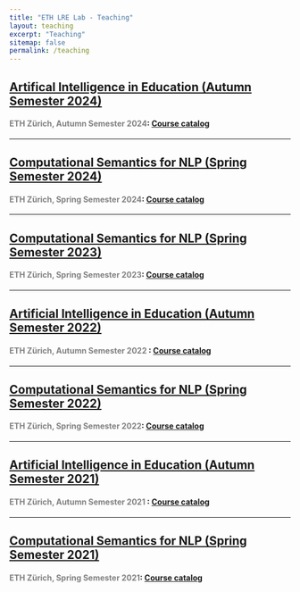 ```yaml
---
title: "ETH LRE Lab - Teaching"
layout: teaching
excerpt: "Teaching"
sitemap: false
permalink: /teaching
---
```


## [Artifical Intelligence in Education (Autumn Semester 2024)]({{site.url}}{{site.baseurl}}/teaching_aie24)
#### <font color=gray>ETH Zürich, Autumn Semester 2024</font>: [Course catalog](https://www.vvz.ethz.ch/Vorlesungsverzeichnis/lerneinheit.view?lerneinheitId=182452&semkez=2024W&lang=en)

___


## [Computational Semantics for NLP (Spring Semester 2024)]({{site.url}}{{site.baseurl}}/teaching_csnlp24)
#### <font color=gray>ETH Zürich, Spring Semester 2024</font>: [Course catalog](https://www.vvz.ethz.ch/Vorlesungsverzeichnis/lerneinheit.view?lerneinheitId=178278&semkez=2024S&ansicht=LEHRVERANSTALTUNGEN&lang=en)

___


## [Computational Semantics for NLP (Spring Semester 2023)]({{site.url}}{{site.baseurl}}/teaching_csnlp23)
#### <font color=gray>ETH Zürich, Spring Semester 2023</font>: [Course catalog](https://www.vvz.ethz.ch/Vorlesungsverzeichnis/lerneinheit.view?lerneinheitId=168543&semkez=2023S&ansicht=LEHRVERANSTALTUNGEN&lang=en)

___

## [Artificial Intelligence in Education (Autumn Semester 2022)]({{site.url}}{{site.baseurl}}/teaching_aie22)
#### <font color=gray>ETH Zürich, Autumn Semester 2022 </font>: [Course catalog](http://www.vvz.ethz.ch/Vorlesungsverzeichnis/lerneinheit.view?lerneinheitId=162761&semkez=2022W&ansicht=LEHRVERANSTALTUNGEN&lang=en)
___


## [Computational Semantics for NLP (Spring Semester 2022)]({{site.url}}{{site.baseurl}}/teaching_csnlp22)
#### <font color=gray>ETH Zürich, Spring Semester 2022</font>: [Course catalog](http://www.vvz.ethz.ch/lerneinheitPre.do?semkez=2022S&lerneinheitId=158716&lang=en)

___

## [Artificial Intelligence in Education (Autumn Semester 2021)]({{site.url}}{{site.baseurl}}/teaching_aie21)
#### <font color=gray>ETH Zürich, Autumn Semester 2021 </font>: [Course catalog](http://www.vvz.ethz.ch/lerneinheitPre.do?semkez=2021W&lerneinheitId=156340&lang=en)

___


## [Computational Semantics for NLP (Spring Semester 2021)]({{site.url}}{{site.baseurl}}/teaching_csnlp21)
#### <font color=gray>ETH Zürich, Spring Semester 2021</font>: [Course catalog](http://www.vvz.ethz.ch/lerneinheitPre.do?semkez=2021S&lerneinheitId=154041&lang=en)

